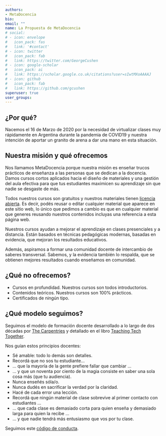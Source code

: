 ```yaml
---
authors:
- MetaDocencia
bio: 
email: ""
name: La Propuesta de MetaDocencia
# social:
# - icon: envelope
#   icon_pack: fas
#   link: '#contact'
# - icon: twitter
#   icon_pack: fab
#   link: https://twitter.com/GeorgeCushen
# - icon: google-scholar
#   icon_pack: ai
#   link: https://scholar.google.co.uk/citations?user=sIwtMXoAAAAJ
# - icon: github
#   icon_pack: fab
#   link: https://github.com/gcushen
superuser: true
user_groups:
---
```


## ¿Por qué?

Nacemos el 16 de Marzo de 2020 por la necesidad de virtualizar clases muy rápidamente en Argentina durante la pandemia de COVID19 y nuestra intención de aportar un granito de arena a dar una mano en esta situación. 

## Nuestra misión y qué ofrecemos

Nos llamamos MetaDocencia porque nuestra misión es enseñar trucos prácticos de enseñanza a las personas que se dedican a la docencia. Damos cursos cortos aplicados hacia el diseño de materiales y una gestión del aula efectiva para que tus estudiantes maximicen su aprendizaje sin que nadie se desgaste de más. 

Todos nuestros cursos son gratuitos y nuestros materiales tienen [licencia abierta](https://creativecommons.org/licenses/by/2.0/deed.es_ES). Es decir, podés reusar o editar cualquier material que aparece en este sitio web, lo único que pedimos a cambio es que en cualquier material que generes reusando nuestros contenidos incluyas una referencia a esta página web.

Nuestros cursos ayudan a mejorar el aprendizaje en clases presenciales y a distancia. Están basados en técnicas pedagógicas modernas, basadas en evidencia, que mejoran los resultados educativos. 

Además, aspiramos a formar una comunidad docente de intercambio de saberes transversal. Sabemos, y la evidencia también lo respalda, que se obtienen mejores resultados cuando enseñamos en comunidad.

## ¿Qué **no** ofrecemos?

* Cursos en profundidad. Nuestros cursos son todos introductorios.
* Contenidos teóricos. Nuestros cursos son 100% prácticos.
* Certificados de ningún tipo.

## ¿Qué modelo seguimos?

Seguimos el modelo de formación docente desarrollado a lo largo de dos décadas por [The Carpentries](https://carpentries.org) y detallado en el libro [Teaching Tech Together](https://teachingtogether.tech).

Nos guían estos principios docentes:

* Sé amable: todo lo demás son detalles.
* Recordá que no sos tu estudiante...
* ... que la mayoría de la gente prefiere fallar que cambiar ...
* ... y que un noventa por ciento de la magia consiste en saber una sola cosa más (que tu audiencia).
* Nunca enseñés sóla/o.
* Nunca dudés en sacrificar la verdad por la claridad.
* Hacé de cada error una lección.
* Recordá que ningún material de clase sobrevive al primer contacto con estudiantes ...
* ... que cada clase es demasiado corta para quien enseña y demasiado larga para quien la recibe ...
* ... y que nadie tendrá más entusiasmo que vos por tu clase.

Seguimos este [código de conducta](cdc.html).
